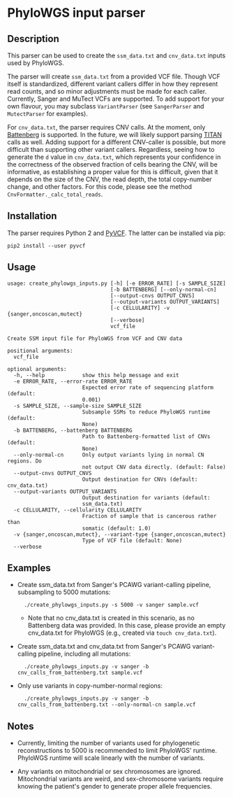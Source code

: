 PhyloWGS input parser
=====================

Description
-----------
This parser can be used to create the `ssm_data.txt` and `cnv_data.txt` inputs
used by PhyloWGS.

The parser will create `ssm_data.txt` from a provided VCF file. Though VCF
itself is standardized, different variant callers differ in how they represent
read counts, and so minor adjustments must be made for each caller. Currently,
Sanger and MuTect VCFs are supported. To add support for your own flavour, you
may subclass `VariantParser` (see `SangerParser` and `MutectParser` for
examples).

For `cnv_data.txt`, the parser requires CNV calls. At the moment, only
[Battenberg](https://github.com/cancerit/cgpBattenberg) is supported. In the
future, we will likely support parsing
[TITAN](http://compbio.bccrc.ca/software/titan/) calls as well. Adding support
for a different CNV-caller is possible, but more difficult than supporting
other variant callers. Regardless, seeing how to generate the `d` value in
`cnv_data.txt`, which represents your confidence in the correctness of the
observed fraction of cells bearing the CNV, will be informative, as
establishing a proper value for this is difficult, given that it depends on the
size of the CNV, the read depth, the total copy-number change, and other
factors. For this code, please see the method `CnvFormatter._calc_total_reads`.

Installation
------------
The parser requires Python 2 and [PyVCF](https://pypi.python.org/pypi/PyVCF).
The latter can be installed via pip:

    pip2 install --user pyvcf

Usage
-----
    usage: create_phylowgs_inputs.py [-h] [-e ERROR_RATE] [-s SAMPLE_SIZE]
                                     [-b BATTENBERG] [--only-normal-cn]
                                     [--output-cnvs OUTPUT_CNVS]
                                     [--output-variants OUTPUT_VARIANTS]
                                     [-c CELLULARITY] -v {sanger,oncoscan,mutect}
                                     [--verbose]
                                     vcf_file

    Create SSM input file for PhyloWGS from VCF and CNV data

    positional arguments:
      vcf_file

    optional arguments:
      -h, --help            show this help message and exit
      -e ERROR_RATE, --error-rate ERROR_RATE
                            Expected error rate of sequencing platform (default:
                            0.001)
      -s SAMPLE_SIZE, --sample-size SAMPLE_SIZE
                            Subsample SSMs to reduce PhyloWGS runtime (default:
                            None)
      -b BATTENBERG, --battenberg BATTENBERG
                            Path to Battenberg-formatted list of CNVs (default:
                            None)
      --only-normal-cn      Only output variants lying in normal CN regions. Do
                            not output CNV data directly. (default: False)
      --output-cnvs OUTPUT_CNVS
                            Output destination for CNVs (default: cnv_data.txt)
      --output-variants OUTPUT_VARIANTS
                            Output destination for variants (default:
                            ssm_data.txt)
      -c CELLULARITY, --cellularity CELLULARITY
                            Fraction of sample that is cancerous rather than
                            somatic (default: 1.0)
      -v {sanger,oncoscan,mutect}, --variant-type {sanger,oncoscan,mutect}
                            Type of VCF file (default: None)
      --verbose

Examples
--------
* Create ssm_data.txt from Sanger's PCAWG variant-calling
  pipeline, subsampling to 5000 mutations:

        ./create_phylowgs_inputs.py -s 5000 -v sanger sample.vcf

    * Note that no cnv_data.txt is created in this scenario, as no Battenberg
      data was provided. In this case, please provide an empty cnv_data.txt for
      PhyloWGS (e.g., created via `touch cnv_data.txt`).

* Create ssm_data.txt and cnv_data.txt from Sanger's PCAWG variant-calling
  pipeline, including all mutations:

        ./create_phylowgs_inputs.py -v sanger -b cnv_calls_from_battenberg.txt sample.vcf

* Only use variants in copy-number-normal regions:

        ./create_phylowgs_inputs.py -v sanger -b cnv_calls_from_battenberg.txt --only-normal-cn sample.vcf

Notes
-----
* Currently, limiting the number of variants used for phylogenetic
  reconstructions to 5000 is recommended to limit PhyloWGS' runtime. PhyloWGS
  runtime will scale linearly with the number of variants.

* Any variants on mitochondrial or sex chromosomes are ignored. Mitochondrial
  variants are weird, and sex-chromosome variants require knowing the patient's
  gender to generate proper allele frequencies.
